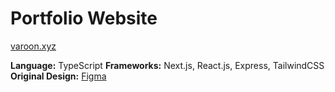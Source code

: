 # Portfolio Website

[varoon.xyz](https://www.varoon.xyz)

**Language:** TypeScript
**Frameworks:** Next.js, React.js, Express, TailwindCSS
<br>
**Original Design:** [Figma](https://www.figma.com/file/5GDy1wtVMN4UwvJxl3VhTF/Personal-Site?type=design&node-id=0%3A1&mode=design&t=emgJwmfWlrEEQCEO-1)

